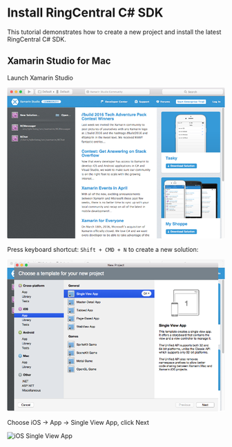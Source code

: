 # Install RingCentral C# SDK

This tutorial demonstrates how to create a new project and install the latest RingCentral C# SDK.


## Xamarin Studio for Mac

Launch Xamarin Studio

![Xamarin Studio](screenshots/xamarin-studio.png)

Press keyboard shortcut: `Shift + CMD + N` to create a new solution:

![New Solution](screenshots/new-solution.png)

Choose iOS -> App -> Single View App, click Next

![iOS Single View App](ios-single-view-app.png)
